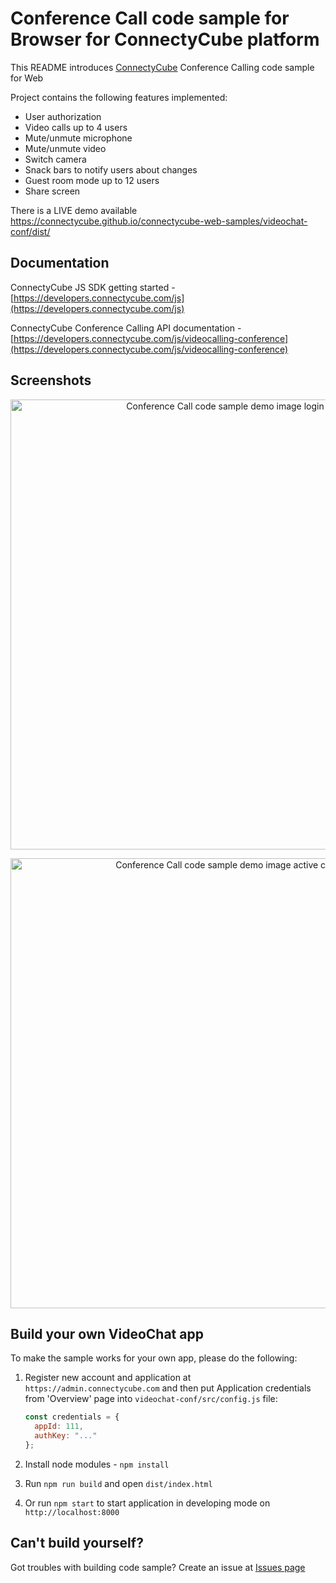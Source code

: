 # Conference Call code sample for Browser for ConnectyCube platform

This README introduces [ConnectyCube](https://connectycube.com) Conference Calling code sample for Web

Project contains the following features implemented:

- User authorization
- Video calls up to 4 users
- Mute/unmute microphone
- Mute/unmute video
- Switch camera
- Snack bars to notify users about changes
- Guest room mode up to 12 users
- Share screen

There is a LIVE demo available https://connectycube.github.io/connectycube-web-samples/videochat-conf/dist/

## Documentation

ConnectyCube JS SDK getting started - [https://developers.connectycube.com/js](https://developers.connectycube.com/js)

ConnectyCube Conference Calling API documentation - [https://developers.connectycube.com/js/videocalling-conference](https://developers.connectycube.com/js/videocalling-conference)

## Screenshots

<p align="center">
<img src="https://developers.connectycube.com/images/code_samples/javascript/js_conf_sample_login.png" width="720" alt="Conference Call code sample demo image login screen">
</p>


<p align="center">
<img src="https://developers.connectycube.com/images/code_samples/javascript/js_codesample_videochat_active_call.png" width="720"   alt="Conference Call code sample demo image active call screen">
</p>

## Build your own VideoChat app

To make the sample works for your own app, please do the following:

1.  Register new account and application at `https://admin.connectycube.com` and then put Application credentials from 'Overview' page into `videochat-conf/src/config.js` file:

    ```javascript
    const credentials = {
      appId: 111,
      authKey: "..."
    };
    ```

3.  Install node modules - `npm install`
4.  Run `npm run build` and open `dist/index.html`
5.  Or run `npm start` to start application in developing mode on `http://localhost:8000`

## Can't build yourself?

Got troubles with building code sample? Create an issue at [Issues page](https://github.com/ConnectyCube/connectycube-web-samples/issues)
